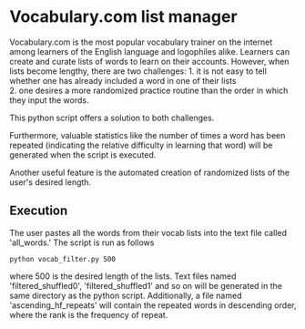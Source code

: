# Vocabulary.com list manager

Vocabulary.com is the most popular vocabulary trainer on the internet among learners of the English language and logophiles alike. Learners can create and curate lists of words to learn on their accounts. However, when lists become lengthy, there are two challenges:
    1. it is not easy to tell whether one has already included a word in one of their lists    
    2. one desires a more randomized practice routine than the order in which they input the words.
    
This python script offers a solution to both challenges.

Furthermore, valuable statistics like the number of times a word has been repeated (indicating the relative difficulty in learning that word) will be generated when the script is executed.

Another useful feature is the automated creation of randomized lists of the user's desired length.

## Execution
The user pastes all the words from their vocab lists into the text file called 'all_words.'
The script is run as follows

    python vocab_filter.py 500
    
where 500 is the desired length of the lists. Text files named 'filtered_shuffled0', 'filtered_shuffled1' and so on will be generated in the same directory as the python script. Additionally, a file named 'ascending_hf_repeats' will contain the repeated words in descending order, where the rank is the frequency of repeat.
